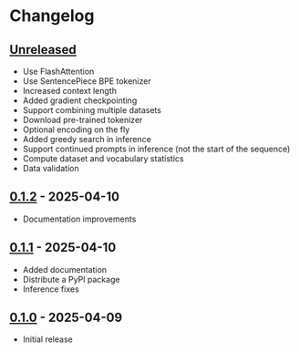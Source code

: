 # Changelog

## [Unreleased]
- Use FlashAttention
- Use SentencePiece BPE tokenizer
- Increased context length
- Added gradient checkpointing
- Support combining multiple datasets
- Download pre-trained tokenizer
- Optional encoding on the fly
- Added greedy search in inference
- Support continued prompts in inference (not the start of the sequence)
- Compute dataset and vocabulary statistics
- Data validation

## [0.1.2] - 2025-04-10
- Documentation improvements

## [0.1.1] - 2025-04-10
- Added documentation
- Distribute a PyPI package
- Inference fixes

## [0.1.0] - 2025-04-09
- Initial release

[Unreleased]: https://github.com/vsemionov/xlab/compare/v0.1.2...main
[0.1.2]: https://github.com/vsemionov/xlab/compare/v0.1.1...v0.1.2
[0.1.1]: https://github.com/vsemionov/xlab/compare/v0.1.0...v0.1.1
[0.1.0]: https://github.com/vsemionov/xlab/releases/tag/v0.1.0
